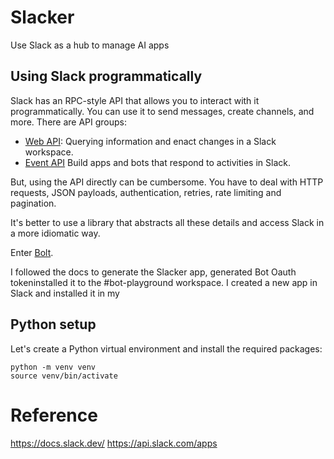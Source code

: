 # Slacker

Use Slack as a hub to manage AI apps

## Using Slack programmatically

Slack has an RPC-style API that allows you to interact with it programmatically. You can use it to
send messages, create channels, and more. There are API groups:

- [Web API](https://docs.slack.dev/apis/web-api/): Querying information and enact changes in a Slack
  workspace.
- [Event API](https://docs.slack.dev/apis/events-api/) Build apps and bots that respond to
  activities in Slack.

But, using the API directly can be cumbersome. You have to deal with HTTP requests, JSON payloads,
authentication, retries, rate limiting and pagination.

It's better to use a library that abstracts all these details and access Slack in a more idiomatic
way.

Enter [Bolt](https://tools.slack.dev/bolt-python/).

I followed the docs to generate the Slacker app, generated Bot Oauth tokeninstalled it to the #bot-playground workspace. I created a new app in Slack and installed it in my

## Python setup

Let's create a Python virtual environment and install the required packages:

```shell
python -m venv venv
source venv/bin/activate
```

# Reference

https://docs.slack.dev/
https://api.slack.com/apps